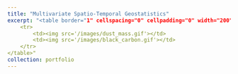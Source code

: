 ```yaml
---
title: "Multivariate Spatio-Temporal Geostatistics"
excerpt: "<table border="1" cellspacing="0" cellpadding="0" width="200" align="center"> 
	<tr> 
		<td><img src='/images/dust_mass.gif'></td> 
		<td><img src='/images/black_carbon.gif'></td> 
	</tr> 
</table>"
collection: portfolio
---
```

